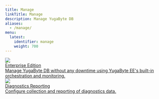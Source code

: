 ```yaml
---
title: Manage
linkTitle: Manage
description: Manage YugaByte DB
aliases:
  - /manage/
menu:
  latest:
    identifier: manage
    weight: 700
---
```


<div>
  <a class="section-link icon-offset" href="enterprise-edition/">
    <div class="icon">
      <img src="/images/section_icons/manage/enterprise.png" aria-hidden="true" />
    </div>
    <div class="text">
       Enterprise Edition
       <div class="caption">Manage YugaByte DB without any downtime using YugaByte EE's built-in orchestration and monitoring.</div>
    </div>
  </a>
  <a class="section-link icon-offset" href="diagnostics-reporting/">
    <div class="icon">
      <img src="/images/section_icons/manage/diagnostics.png" aria-hidden="true" />
    </div>
    <div class="text">
      Diagnostics Reporting
      <div class="caption">Configure collection and reporting of diagnostics data.</div>
    </div>
  </a>
</div>
